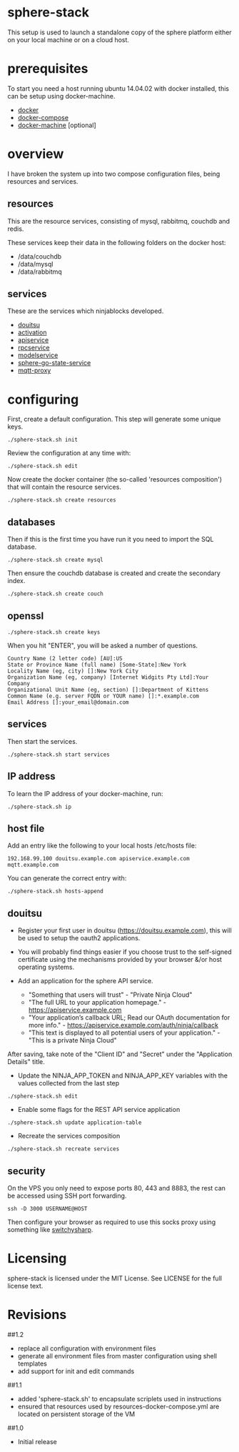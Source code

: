 # sphere-stack

This setup is used to launch a standalone copy of the sphere platform either on your local machine or on a cloud host.

# prerequisites

To start you need a host running ubuntu 14.04.02 with docker installed, this can be setup using docker-machine.

* [docker](http://docker.io)
* [docker-compose](https://docs.docker.com/compose/)
* [docker-machine](https://docs.docker.com/machine/) [optional]

# overview

I have broken the system up into two compose configuration files, being resources and services.

## resources

This are the resource services, consisting of mysql, rabbitmq, couchdb and redis.

These services keep their data in the following folders on the docker host:

* /data/couchdb
* /data/mysql
* /data/rabbitmq

## services

These are the services which ninjablocks developed.

* [douitsu](https://github.com/ninjablocks/douitsu)
* [activation](https://github.com/ninjablocks/sphere-activation-service)
* [apiservice](https://github.com/ninjablocks/sphere-api-service)
* [rpcservice](https://github.com/ninjablocks/sphere-cloud-rpc-service)
* [modelservice](https://github.com/ninjablocks/sphere-cloud-modelstore-service)
* [sphere-go-state-service](https://github.com/ninjablocks/sphere-go-state-service)
* [mqtt-proxy](https://github.com/ninjablocks/mqtt-proxy)

# configuring

First, create a default configuration. This step will generate some unique keys.

```
./sphere-stack.sh init
```

Review the configuration at any time with:

```
./sphere-stack.sh edit
```

Now create the docker container (the so-called 'resources composition') that will contain the resource services.

```
./sphere-stack.sh create resources
```

## databases

Then if this is the first time you have run it you need to import the SQL database.

```
./sphere-stack.sh create mysql
```

Then ensure the couchdb database is created and create the secondary index.

```
./sphere-stack.sh create couch
```

## openssl

```
./sphere-stack.sh create keys
```

When you hit "ENTER", you will be asked a number of questions.

```
Country Name (2 letter code) [AU]:US
State or Province Name (full name) [Some-State]:New York
Locality Name (eg, city) []:New York City
Organization Name (eg, company) [Internet Widgits Pty Ltd]:Your Company
Organizational Unit Name (eg, section) []:Department of Kittens
Common Name (e.g. server FQDN or YOUR name) []:*.example.com
Email Address []:your_email@domain.com
```

## services

Then start the services.

```
./sphere-stack.sh start services
```

## IP address

To learn the IP address of your docker-machine, run:

```
./sphere-stack.sh ip
```

## host file

Add an entry like the following to your local hosts /etc/hosts file:

```
192.168.99.100 douitsu.example.com apiservice.example.com mqtt.example.com
```

You can generate the correct entry with:

```
./sphere-stack.sh hosts-append
```

## douitsu

* Register your first user in douitsu (https://douitsu.example.com), this will be used to setup the oauth2 applications.

* You will probably find things easier if you choose trust to the self-signed certificate using the mechanisms provided by your browser &/or host operating systems.

* Add an application for the sphere API service.

	* "Something that users will trust" - "Private Ninja Cloud"
	* "The full URL to your application homepage." - https://apiservice.example.com
	* "Your application’s callback URL; Read our OAuth documentation for more info." - https://apiservice.example.com/auth/ninja/callback
    * "This text is displayed to all potential users of your application." - "This is a private Ninja Cloud"

After saving, take note of the "Client ID" and "Secret" under the "Application Details" title.

* Update the NINJA_APP_TOKEN and NINJA_APP_KEY variables with the values collected from the last step

```
./sphere-stack.sh edit
```

* Enable some flags for the REST API service application

```
./sphere-stack.sh update application-table
```

* Recreate the services composition

```
./sphere-stack.sh recreate services
```

## security

On the VPS you only need to expose ports 80, 443 and 8883, the rest can be accessed using SSH port forwarding.

```
ssh -D 3000 USERNAME@HOST
```

Then configure your browser as required to use this socks proxy using something like [switchysharp](https://chrome.google.com/webstore/detail/proxy-switchysharp/dpplabbmogkhghncfbfdeeokoefdjegm?hl=en).

# Licensing

sphere-stack is licensed under the MIT License. See LICENSE for the full license text.

# Revisions

##1.2
* replace all configuration with environment files
* generate all environment files from master configuration using shell templates
* add support for init and edit commands

##1.1
* added 'sphere-stack.sh' to encapsulate scriplets used in instructions
* ensured that resources used by resources-docker-compose.yml are located on persistent storage of the VM

##1.0
* Initial release
